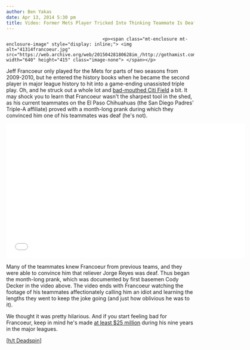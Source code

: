 ```yaml
---
author: Ben Yakas
date: Apr 13, 2014 5:30 pm
title: Video: Former Mets Player Tricked Into Thinking Teammate Is Deaf
---
```


	
										<p><span class="mt-enclosure mt-enclosure-image" style="display: inline;"> <img alt="41314francoeur.jpg" src="https://web.archive.org/web/20150428180628im_/http://gothamist.com/attachments/byakas/41314francoeur.jpg" width="640" height="415" class="image-none"> </span></p>

<p>Jeff Francoeur only played for the Mets for parts of two seasons from 2009-2010, but he entered the history books when he became the second player in major league history to hit into a game-ending unassisted triple play. Oh, and he struck out a whole lot and <a href="https://web.archive.org/web/20150428180628/http://bleacherreport.com/articles/582161-jeff-franceour-to-new-york-mets-citi-field-is-a-damn-joke">bad-mouthed Citi Field</a> a bit. It may shock you to learn that Francoeur wasn&apos;t the sharpest tool in the shed, as his current teammates on the El Paso Chihuahuas (the San Diego Padres&apos; Triple-A affiliate) proved with a month-long prank during which they convinced him one of his teammates was deaf (he&apos;s not). </p>

<p><iframe width="640" height="360" src="//web.archive.org/web/20150428180628if_/http://www.youtube.com/embed/2llUpTmIkdc" frameborder="0" allowfullscreen></iframe></p>

<p>Many of the teammates knew Francoeur from previous teams, and they were able to convince him that reliever Jorge Reyes was deaf. Thus began the month-long prank, which was documented by first basemen Cody Decker in the video above. The video ends with Francoeur watching the footage of his teammates affectionately calling him an idiot and learning the lengths they went to keep the joke going (and just how oblivious he was to it). </p>

<p>We thought it was pretty hilarious. And if you start feeling bad for Francoeur, keep in mind he&apos;s made <a href="https://web.archive.org/web/20150428180628/http://hallofverygood.com/2014-articles/jeff-francoeur-is-an-idiot.html">at least $25 million</a> during his nine years in the major leagues.</p>

<p>[<a href="https://web.archive.org/web/20150428180628/http://deadspin.com/jeff-francoeurs-teammates-pulled-a-hilarious-month-lon-1562734995">h/t Deadspin</a>]</p>					
										
									
				